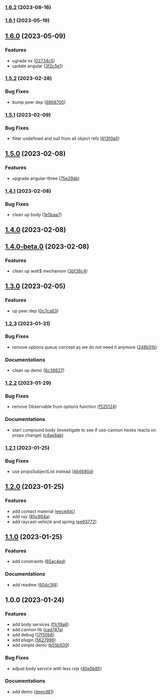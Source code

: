 

### [1.6.2](https://github.com/angular-threejs/cannon/compare/1.6.1...1.6.2) (2023-08-16)

### [1.6.1](https://github.com/angular-threejs/cannon/compare/1.6.0...1.6.1) (2023-05-19)

## [1.6.0](https://github.com/angular-threejs/cannon/compare/1.5.2...1.6.0) (2023-05-09)


### Features

* ugrade nx ([02734c5](https://github.com/angular-threejs/cannon/commit/02734c5be9c08fab90735ba8383dbf7f2261b623))
* update angular ([3f2c5e1](https://github.com/angular-threejs/cannon/commit/3f2c5e102a27f82010c917d60a0a685b2b094b28))

### [1.5.2](https://github.com/angular-threejs/cannon/compare/1.5.1...1.5.2) (2023-02-28)


### Bug Fixes

* bump peer dep ([6868700](https://github.com/angular-threejs/cannon/commit/68687000a083e795bb5eafc95b24c5cbd26d3835))

### [1.5.1](https://github.com/angular-threejs/cannon/compare/1.5.0...1.5.1) (2023-02-09)


### Bug Fixes

* filter undefined and null from all object refs ([613f0a0](https://github.com/angular-threejs/cannon/commit/613f0a0aaba73240c835bf097671de6d5e40a7d5))

## [1.5.0](https://github.com/angular-threejs/cannon/compare/1.4.1...1.5.0) (2023-02-08)


### Features

* upgrade angular-three ([75e29ab](https://github.com/angular-threejs/cannon/commit/75e29ab5b6d8260c9901ab8b4c038e4c69c61df3))

### [1.4.1](https://github.com/angular-threejs/cannon/compare/1.4.0...1.4.1) (2023-02-08)


### Bug Fixes

* clean up body ([1e5baa7](https://github.com/angular-threejs/cannon/commit/1e5baa7a362dd01f17607225e5b4386e36e3d6dd))

## [1.4.0](https://github.com/angular-threejs/cannon/compare/1.4.0-beta.0...1.4.0) (2023-02-08)

## [1.4.0-beta.0](https://github.com/angular-threejs/cannon/compare/1.3.0...1.4.0-beta.0) (2023-02-08)


### Features

* clean up wait$ mechanism ([3bf38c4](https://github.com/angular-threejs/cannon/commit/3bf38c49eccbbe3a97c8b7b3802c72cb731cd331))

## [1.3.0](https://github.com/angular-threejs/cannon/compare/1.2.3...1.3.0) (2023-02-05)


### Features

* up peer dep ([0c7ca63](https://github.com/angular-threejs/cannon/commit/0c7ca63b0427f5a8575a6a3bdef31d99c4a1aa82))

### [1.2.3](https://github.com/angular-threejs/cannon/compare/1.2.2...1.2.3) (2023-01-31)


### Bug Fixes

* remove options queue concept as we do not need it anymore ([248b51b](https://github.com/angular-threejs/cannon/commit/248b51bd7905c60b22b6adeb458d07671639937a))


### Documentations

* clean up demo ([6c39827](https://github.com/angular-threejs/cannon/commit/6c398278089d884bde99439afae18582ec08afc4))

### [1.2.2](https://github.com/angular-threejs/cannon/compare/1.2.1...1.2.2) (2023-01-29)


### Bug Fixes

* remove Observable from options function ([f525124](https://github.com/angular-threejs/cannon/commit/f5251245599c8f50feed5de29c8861014b0e0306))


### Documentations

* start compound body (investigate to see if use-cannon hooks reacts on props change) ([c4ae8ab](https://github.com/angular-threejs/cannon/commit/c4ae8abb8ab8ba31023d0acaa532c5869b4eae72))

### [1.2.1](https://github.com/angular-threejs/cannon/compare/1.2.0...1.2.1) (2023-01-25)


### Bug Fixes

* use propsSubjectList instead ([464680d](https://github.com/angular-threejs/cannon/commit/464680d541398dded63619ba21ca167de2ebbe25))

## [1.2.0](https://github.com/angular-threejs/cannon/compare/1.1.0...1.2.0) (2023-01-25)


### Features

* add contact material ([eeceddc](https://github.com/angular-threejs/cannon/commit/eeceddcb0f3f246cd9cf4b11f9ac997269f7ebc7))
* add ray ([85c864a](https://github.com/angular-threejs/cannon/commit/85c864a5c17a681caa7ad8f3a8a4e8042a108900))
* add raycast-vehicle and spring ([ee93772](https://github.com/angular-threejs/cannon/commit/ee93772a513f55888685fe639ad96aca9d2de231))

## [1.1.0](https://github.com/angular-threejs/cannon/compare/1.0.0...1.1.0) (2023-01-25)


### Features

* add constraints ([65ac4ed](https://github.com/angular-threejs/cannon/commit/65ac4ed77c21a2d659fec8eea13d916f1340e974))


### Documentations

* add readme ([604c3f4](https://github.com/angular-threejs/cannon/commit/604c3f43e24249b02a0d4cfbf75e7b1294a93fa9))

## 1.0.0 (2023-01-24)


### Features

* add body services ([f1c19a6](https://github.com/angular-threejs/cannon/commit/f1c19a6381499585b5e4bed1638e25a030c2cdd6))
* add cannon lib ([cad747a](https://github.com/angular-threejs/cannon/commit/cad747a0d47bba706dc676f03ab993a6022deec5))
* add debug ([17f50b8](https://github.com/angular-threejs/cannon/commit/17f50b82ba03620df4aca1c0375efc5d7cf142af))
* add plugin ([5627996](https://github.com/angular-threejs/cannon/commit/5627996fa7dccc7c2926d320c56e7d150b18488f))
* add simple demo ([b55b500](https://github.com/angular-threejs/cannon/commit/b55b500159468f15d2f19c0d5d4c37dff78f2b0d))


### Bug Fixes

* adjust body service with less rxjs ([40e5b85](https://github.com/angular-threejs/cannon/commit/40e5b85a52d291cd121518b8fc2692d8f8ef7206))


### Documentations

* add demo ([deecd81](https://github.com/angular-threejs/cannon/commit/deecd818741f10dd7335c61f53c63df195e4cfe0))